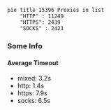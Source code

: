 
```mermaid
pie title 15396 Proxies in list
    "HTTP" : 11249
    "HTTPS": 2439
    "SOCKS" : 2421
```

### Some Info
#### Average Timeout

- mixed: 3.2s
- http: 1.4s
- https: 7.9s
- socks: 6.5s